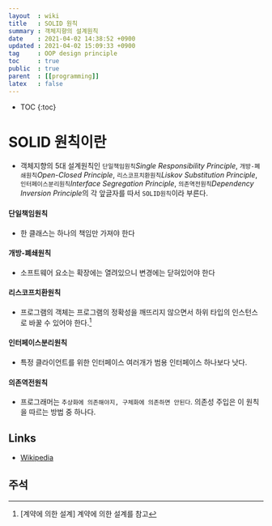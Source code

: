 ```yaml
---
layout  : wiki
title   : SOLID 원칙
summary : 객체지향의 설계원칙
date    : 2021-04-02 14:38:52 +0900
updated : 2021-04-02 15:09:33 +0900
tag     : OOP design principle
toc     : true
public  : true
parent  : [[programming]]
latex   : false
---
```

* TOC
{:toc}

# SOLID 원칙이란
* 객체지향의 5대 설계원칙인 `단일책임원칙`*Single Responsibility Principle*, `개방-폐쇄원칙`*Open-Closed Principle*, `리스코프치환원칙`*Liskov Substitution Principle*, `인터페이스분리원칙`*Interface Segregation Principle*, `의존역전원칙`*Dependency Inversion Principle*의 각 앞글자를 따서 `SOLID원칙`이라 부른다.

#### 단일책임원칙
* 한 클래스는 하나의 책임만 가져야 한다

#### 개방-폐쇄원칙
* 소프트웨어 요소는 확장에는 열려있으니 변경에는 닫혀있어야 한다

#### 리스코프치환원칙
* 프로그램의 객체는 프로그램의 정확성을 깨뜨리지 않으면서 하위 타입의 인스턴스로 바꿀 수 있어야 한다.[^DESBYCONT-1]

#### 인터페이스분리원칙
* 특정 클라이언트를 위한 인터페이스 여러개가 범용 인터페이스 하나보다 낫다.

#### 의존역전원칙
* 프로그래머는 `추상화에 의존해야지, 구체화에 의존하면 안된다`. 의존성 주입은 이 원칙을 따르는 방법 중 하나다.

## Links
* [Wikipedia](https://ko.wikipedia.org/wiki/SOLID_(%EA%B0%9D%EC%B2%B4_%EC%A7%80%ED%96%A5_%EC%84%A4%EA%B3%84))

## 주석
[^DESBYCONT-1]: [계약에 의한 설계] 계약에 의한 설계를 참고
